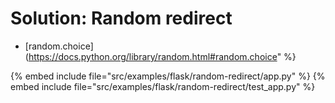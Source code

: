 # Solution: Random redirect


* [random.choice](https://docs.python.org/library/random.html#random.choice" %}

{% embed include file="src/examples/flask/random-redirect/app.py" %}
{% embed include file="src/examples/flask/random-redirect/test_app.py" %}



